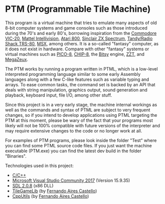 # PTM (Programmable Tile Machine)
This program is a virtual machine that tries to emulate many aspects of old 8-bit computer systems and game consoles such as those introduced during the 70's and early 80's, borrowing inspiration from the [Commodore VIC-20](https://en.wikipedia.org/wiki/Commodore_VIC-20), [Mattel Intellivision](https://en.wikipedia.org/wiki/Intellivision), [Atari 800](https://en.wikipedia.org/wiki/Atari_8-bit_family), [Sinclair ZX Spectrum](https://en.wikipedia.org/wiki/ZX_Spectrum), [Tandy/Radio Shack TRS-80](https://en.wikipedia.org/wiki/TRS-80), [MSX](https://en.wikipedia.org/wiki/MSX), among others. It is a so-called "fantasy" computer, as it does not exist in hardware. Compare with other "fantasy" systems or virtual machines such as [PICO-8](https://en.wikipedia.org/wiki/PICO-8), [CHIP-8](https://en.wikipedia.org/wiki/CHIP-8), the [Bitsy](https://ledoux.itch.io/bitsy) engine, [ZZT](https://en.wikipedia.org/wiki/ZZT), and [MegaZeux](https://www.digitalmzx.com/).

The PTM works by running a program written in PTML, which is a low-level interpreted programming language similar to some early Assembly languages along with a few C-like features such as variable typing and arrays. To ease common tasks, the command set is backed by an API that deals with string manipulation, graphics output, sound generation and playback, keyboard input, file I/O, among other stuff.

Since this project is in a very early stage, the machine internal workings as well as the commands and syntax of PTML are subject to very frequent changes, so if you intend to develop applications using PTML targeting the PTM at this moment, please be wary of the fact that your programs most likely will not be 100% compatible with future versions of the interpreter and may require extensive changes to the code or no longer work at all.

For examples of PTM programs, please look inside the folder "Test" where you can find some PTML source code files. If you just want the machine executable (PTM.exe) you can find the latest dev build in the folder "Binaries".

Technologies used in this project:

- [C/C++](https://en.wikipedia.org/wiki/C%2B%2B)
- [Microsoft Visual Studio Community 2017](https://visualstudio.microsoft.com/vs/older-downloads/#visual-studio-2017-and-other-products) (Version 15.9.35)
- [SDL 2.0.8](https://www.libsdl.org/) (x86 DLL)
- [TileGameLib](https://github.com/FernandoAiresCastello/TileGameToolkit) (by [Fernando Aires Castello](https://github.com/FernandoAiresCastello))
- [CppUtils](https://github.com/FernandoAiresCastello/CppUtils) (by [Fernando Aires Castello](https://github.com/FernandoAiresCastello))
